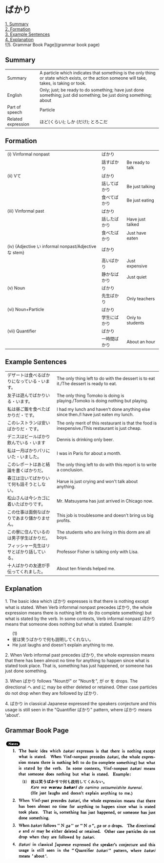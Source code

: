 # ばかり

[1. Summary](#summary)<br>
[2. Formation](#formation)<br>
[3. Example Sentences](#example-sentences)<br>
[4. Explanation](#explanation)<br>
![5. Grammar Book Page](grammar book page)<br>


## Summary

<table><tr>   <td>Summary</td>   <td>A particle which indicates that something is the only thing or state which exists, or the action someone will take, takes, is taking or took.</td></tr><tr>   <td>English</td>   <td>Only; just; be ready to do something; have just done something; just did something; be just doing something; about</td></tr><tr>   <td>Part of speech</td>   <td>Particle</td></tr><tr>   <td>Related expression</td>   <td>ほど(くらい); しか (だけ); とろこだ</td></tr></table>

## Formation

<table class="table"><tbody><tr class="tr head"><td class="td"><span class="numbers">(i)</span> <span class="bold">Vinformal nonpast</span></td><td class="td"><span class="concept">ばかり</span></td><td class="td"></td></tr><tr class="tr"><td class="td"></td><td class="td"><span>話す</span><span class="concept">ばかり</span></td><td class="td"><span>Be ready to talk</span></td></tr><tr class="tr head"><td class="td"><span class="numbers">(ii)</span> <span class="bold">Vて</span></td><td class="td"><span class="concept">ばかり</span></td><td class="td"></td></tr><tr class="tr"><td class="td"></td><td class="td"><span>話して</span><span class="concept">ばかり</span></td><td class="td"><span>Be just talking</span></td></tr><tr class="tr"><td class="td"></td><td class="td"><span>食べて</span><span class="concept">ばかり</span></td><td class="td"><span>Be just eating</span></td></tr><tr class="tr head"><td class="td"><span class="numbers">(iii)</span> <span class="bold">Vinformal past</span></td><td class="td"><span class="concept">ばかり</span></td><td class="td"></td></tr><tr class="tr"><td class="td"></td><td class="td"><span>話した</span><span class="concept">ばかり</span></td><td class="td"><span>Have just talked</span></td></tr><tr class="tr"><td class="td"></td><td class="td"><span>食べた</span><span class="concept">ばかり</span></td><td class="td"><span>Just have eaten</span></td></tr><tr class="tr head"><td class="td"><span class="numbers">(iv)</span> <span class="bold">{Adjective い informal nonpast/Adjectiveな stem}</span></td><td class="td"><span class="concept">ばかり</span></td><td class="td"></td></tr><tr class="tr"><td class="td"></td><td class="td"><span>高い</span><span class="concept">ばかり</span></td><td class="td"><span>Just expensive</span></td></tr><tr class="tr"><td class="td"></td><td class="td"><span>静か</span><span class="concept">なばかり</span></td><td class="td"><span>Just quiet</span></td></tr><tr class="tr head"><td class="td"><span class="numbers">(v)</span> <span class="bold">Noun</span></td><td class="td"><span class="concept">ばかり</span></td><td class="td"></td></tr><tr class="tr"><td class="td"></td><td class="td"><span>先生</span><span class="concept">ばかり</span></td><td class="td"><span>Only teachers</span></td></tr><tr class="tr head"><td class="td"><span class="numbers">(vi)</span> <span class="bold">Noun+Particle</span></td><td class="td"><span class="concept">ばかり</span></td><td class="td"></td></tr><tr class="tr"><td class="td"></td><td class="td"><span>学生</span><span class="concept">にばかり</span></td><td class="td"><span>Only to students</span></td></tr><tr class="tr head"><td class="td"><span class="numbers">(vii)</span> <span class="bold">Quantifier</span></td><td class="td"><span class="concept">ばかり</span></td><td class="td"></td></tr><tr class="tr"><td class="td"></td><td class="td"><span>一時間</span><span class="concept">ばかり</span></td><td class="td"><span>About an hour</span></td></tr></tbody></table>

## Example Sentences

<table><tr>   <td>デザートは食べるばかりになっている・います。</td>   <td>The only thing left to do with the dessert is to eat it./The dessert is ready to eat.</td></tr><tr>   <td>友子は遊んでばかりいる・います。</td>   <td>The only thing Tomoko is doing is playing./Tomoko is doing nothing but playing.</td></tr><tr>   <td>私は昼ご飯を食べたばかりだ・です。</td>   <td>I had my lunch and haven't done anything else since then./I have just eaten my lunch.</td></tr><tr>   <td>このレストランは安いばかりだ・です。</td>   <td>The only merit of this restaurant is that the food is inexpensive./This restaurant is just cheap.</td></tr><tr>   <td>デニスはビールばかり飲んでいる・います</td>   <td>Dennis is drinking only beer.</td></tr><tr>   <td>私は一月ばかりパリにいた・いました。</td>   <td>I was in Paris for about a month.</td></tr><tr>   <td>このレポートはあと結論を書くばかりだ。</td>   <td>The only thing left to do with this report is to write a conclusion.</td></tr><tr>   <td>春江は泣いてばかりいて何も話そうとしない。</td>   <td>Harue is just crying and won't talk about anything.</td></tr><tr>   <td>松山さんは今シカゴに着いたばかりです。</td>   <td>Mr. Matsuyama has just arrived in Chicago now.</td></tr><tr>   <td>この仕事は面倒なばかりであまり儲かりません。</td>   <td>This job is troublesome and doesn't bring us big profits.</td></tr><tr>   <td>この寮に住んでいるのは男子学生ばかりだ。</td>   <td>The students who are living in this dorm are all boys.</td></tr><tr>   <td>フィッシャー先生はリサとばかり話している。</td>   <td>Professor Fisher is talking only with Lisa.</td></tr><tr>   <td>十人ばかりの友達が手伝ってくれました。</td>   <td>About ten friends helped me.</td></tr></table>

## Explanation

<p>1. The basic idea which <span class="cloze">ばかり</span> expresses is that there is nothing except what is stated. When Verb infornmal nonpast precedes <span class="cloze">ばかり</span>, the whole expression means there is nothing left to do (to complete something) but what is stated by the verb. In some contexts, Verb informal nonpast <span class="cloze">ばかり</span> means that someone does nothing but what is stated. Example:</p>  <ul>(1) <li>彼は笑う<span class="cloze">ばかり</span>で何も説明してくれない。</li> <li>He just laughs and doesn't explain anything to me.</li> </ul>  <p>2. When Verb informal past precedes <span class="cloze">ばかり</span>, the whole expression means that there has been almost no time for anything to happen since what is stated took place. That is, something has just happened, or someone has just done something.</p>  <p>3. When <span class="cloze">ばかり</span> follows "Nounが" or "Nounを", が or を drops. The directional へ and に may be either deleted or retained. Other case particles do not drop when they are followed by <span class="cloze">ばかり</span>.</p>  <p>4. <span class="cloze">ばかり</span> in classical Japanese expressed the speakers conjecture and this usage is still seen in the "Quantifier <span class="cloze">ばかり</span>" pattern, where <span class="cloze">ばかり</span> means 'about'.</p>

## Grammar Book Page

![](../img/Basicばかり.png)

